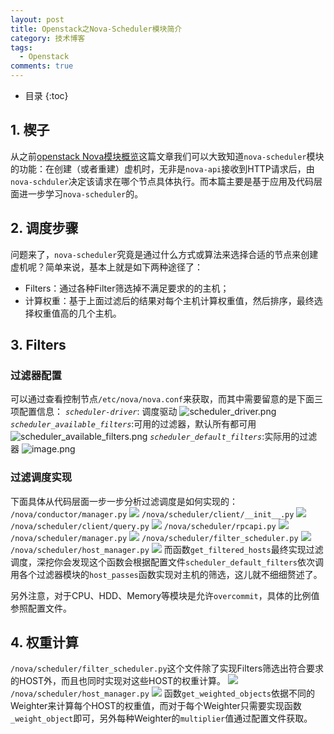 ```yaml
---
layout: post
title: Openstack之Nova-Scheduler模块简介
category: 技术博客
tags:
  - Openstack
comments: true
---
```


* 目录
{:toc}

## 1. 楔子
从之前[openstack Nova模块概览](https://www.jianshu.com/p/4d0e71b952ba)这篇文章我们可以大致知道`nova-scheduler`模块的功能：在创建（或者重建）虚机时，无非是`nova-api`接收到HTTP请求后，由`nova-schduler`决定该请求在哪个节点具体执行。而本篇主要是基于应用及代码层面进一步学习`nova-scheduler`的。
## 2. 调度步骤
问题来了，`nova-scheduler`究竟是通过什么方式或算法来选择合适的节点来创建虚机呢？简单来说，基本上就是如下两种途径了：
- Filters：通过各种Filter筛选掉不满足要求的的主机；
- 计算权重：基于上面过滤后的结果对每个主机计算权重值，然后排序，最终选择权重值高的几个主机。
## 3. Filters
### 过滤器配置
可以通过查看控制节点`/etc/nova/nova.conf`来获取，而其中需要留意的是下面三项配置信息：
*`scheduler-driver`*: 调度驱动
![scheduler_driver.png](https://upload-images.jianshu.io/upload_images/12911861-1c5c2fd276148348.png?imageMogr2/auto-orient/strip%7CimageView2/2/w/1240)
*`scheduler_available_filters`*:可用的过滤器，默认所有都可用
![scheduler_available_filters.png](https://upload-images.jianshu.io/upload_images/12911861-f9b2a566d868a7d8.png?imageMogr2/auto-orient/strip%7CimageView2/2/w/1240)
*`scheduler_default_filters`*:实际用的过滤器
![image.png](https://upload-images.jianshu.io/upload_images/12911861-36214769e9666c16.png?imageMogr2/auto-orient/strip%7CimageView2/2/w/1240)
### 过滤调度实现
下面具体从代码层面一步一步分析过滤调度是如何实现的：
`/nova/conductor/manager.py`
![](https://upload-images.jianshu.io/upload_images/12911861-94d3588b668bb677.png?imageMogr2/auto-orient/strip%7CimageView2/2/w/1240)
`/nova/scheduler/client/__init__.py`
![](https://upload-images.jianshu.io/upload_images/12911861-e19c349f7735b4ae.png?imageMogr2/auto-orient/strip%7CimageView2/2/w/1240)
`/nova/scheduler/client/query.py`
![](https://upload-images.jianshu.io/upload_images/12911861-3077c6d338d11fa7.png?imageMogr2/auto-orient/strip%7CimageView2/2/w/1240)
`/nova/scheduler/rpcapi.py`
![](https://upload-images.jianshu.io/upload_images/12911861-5d4ace56436f4e6b.png?imageMogr2/auto-orient/strip%7CimageView2/2/w/1240)
`/nova/scheduler/manager.py`
![](https://upload-images.jianshu.io/upload_images/12911861-f4af07e42b813bfa.png?imageMogr2/auto-orient/strip%7CimageView2/2/w/1240)
`/nova/scheduler/filter_scheduler.py`
![](https://upload-images.jianshu.io/upload_images/12911861-765920987bfda31c.png?imageMogr2/auto-orient/strip%7CimageView2/2/w/1240)
`/nova/scheduler/host_manager.py`
![](https://upload-images.jianshu.io/upload_images/12911861-f5e21c01820db656.png?imageMogr2/auto-orient/strip%7CimageView2/2/w/1240)
而函数`get_filtered_hosts`最终实现过滤调度，深挖你会发现这个函数会根据配置文件`scheduler_default_filters`依次调用各个过滤器模块的`host_passes`函数实现对主机的筛选，这儿就不细细赘述了。

另外注意，对于CPU、HDD、Memory等模块是允许`overcommit`，具体的比例值参照配置文件。

## 4. 权重计算
`/nova/scheduler/filter_scheduler.py`这个文件除了实现Filters筛选出符合要求的HOST外，而且也同时实现对这些HOST的权重计算。
![](https://upload-images.jianshu.io/upload_images/12911861-99d995c096bab945.png?imageMogr2/auto-orient/strip%7CimageView2/2/w/1240)
`/nova/scheduler/host_manager.py`
![](https://upload-images.jianshu.io/upload_images/12911861-eefa4a73df677a03.png?imageMogr2/auto-orient/strip%7CimageView2/2/w/1240)
函数`get_weighted_objects`依据不同的Weighter来计算每个HOST的权重值，而对于每个Weighter只需要实现函数`_weight_object`即可，另外每种Weighter的`multiplier`值通过配置文件获取。
